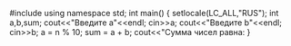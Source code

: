 #include <iostream>
 using namespace std;
   int main()
  {
  setlocale(LC_ALL,"RUS");
  int a,b,sum;
  cout<<"Введите a"<<endl;
  cin>>a;
  cout<<"Введите b"<<endl;
  cin>>b;
  a = n % 10;
  sum = a + b;
  cout<<"Cумма чисел равна: 
  }

